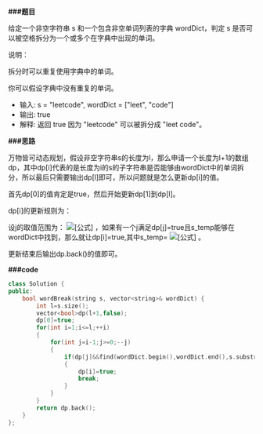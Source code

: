 **###题目**

给定一个非空字符串 s 和一个包含非空单词列表的字典 wordDict，判定 s 是否可以被空格拆分为一个或多个在字典中出现的单词。

说明：

拆分时可以重复使用字典中的单词。

你可以假设字典中没有重复的单词。

- 输入: s = "leetcode", wordDict = ["leet", "code"]
- 输出: true
- 解释: 返回 true 因为 "leetcode" 可以被拆分成 "leet code"。

**###思路**

万物皆可动态规划，假设非空字符串s的长度为l，那么申请一个长度为l+1的数组dp，其中dp[i]代表的是长度为i的s的子字符串是否能够由wordDict中的单词拆分，所以最后只需要输出dp[l]即可，所以问题就是怎么更新dp[i]的值。

首先dp[0]的值肯定是true，然后开始更新dp[1]到dp[l]。

dp[i]的更新规则为：

设j的取值范围为： ![[公式]](https://www.zhihu.com/equation?tex=0%3C%3Dj%3Ci) ，如果有一个j满足dp[j]=true且s_temp能够在wordDict中找到，那么就让dp[i]=true,其中s_temp= ![[公式]](https://www.zhihu.com/equation?tex=s.substr%28j%2Ci-j%29) 。

更新结束后输出dp.back()的值即可。

**###code**

```cpp
class Solution {
public:
    bool wordBreak(string s, vector<string>& wordDict) {
        int l=s.size();
        vector<bool>dp(l+1,false);
        dp[0]=true;
        for(int i=1;i<=l;++i)
        {
            for(int j=i-1;j>=0;--j)
            {
                if(dp[j]&&find(wordDict.begin(),wordDict.end(),s.substr(j,i-j))!=wordDict.end())
                {
                    dp[i]=true;
                    break;
                }
            }
        }
        return dp.back();
    }
};
```